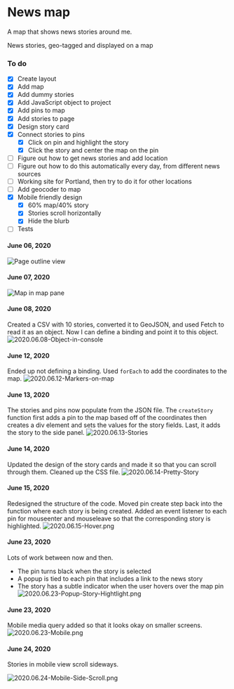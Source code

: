 # News map

A map that shows news stories around me.

News stories, geo-tagged and displayed on a map

### To do
- [x] Create layout
- [x] Add map
- [x] Add dummy stories
- [x] Add JavaScript object to project
- [x] Add pins to map
- [x] Add stories to page
- [x] Design story card
- [x] Connect stories to pins
    - [x] Click on pin and highlight the story
    - [x] Click the story and center the map on the pin
- [ ] Figure out how to get news stories and add location
- [ ] Figure out how to do this automatically every day, from different news sources
- [ ] Working site for Portland, then try to do it for other locations
- [ ] Add geocoder to map
- [x] Mobile friendly design
  - [x] 60% map/40% story
  - [x] Stories scroll horizontally
  - [x] Hide the blurb
- [ ] Tests

#### June 06, 2020
![Page outline view](./img/2020.06.06-Page-outline.png)

#### June 07, 2020
![Map in map pane](./img/2020.06.07-Map-in-map-pane.png)

#### June 08, 2020
Created a CSV with 10 stories, converted it to GeoJSON, and used Fetch to read it as an object. Now I can define a binding and point it to this object.
![2020.06.08-Object-in-console](./img/2020.06.08-Object-in-console.png)

#### June 12, 2020
Ended up not defining a binding. Used `forEach` to add the coordinates to the map.
![2020.06.12-Markers-on-map](./img/2020.06.12-Markers-on-map.png)

#### June 13, 2020
The stories and pins now populate from the JSON file. The `createStory` function first adds a pin to the map based off of the coordinates then creates a div element and sets the values for the story fields. Last, it adds the story to the side panel.
![2020.06.13-Stories](./img/2020.06.13-Stories.png)

#### June 14, 2020
Updated the design of the story cards and made it so that you can scroll through them. Cleaned up the CSS file.
![2020.06.14-Pretty-Story](./img/2020.06.14-Pretty-Story.png)

#### June 15, 2020
Redesigned the structure of the code. Moved pin create step back into the function where each story is being created. Added an event listener to each pin for mouseenter and mouseleave so that the corresponding story is highlighted.
![2020.06.15-Hover.png](./img/2020.06.15-Hover.png)

#### June 23, 2020
Lots of work between now and then.

- The pin turns black when the story is selected
- A popup is tied to each pin that includes a link to the news story
- The story has a subtle indicator when the user hovers over the map pin
![2020.06.23-Popup-Story-Hightlight.png](./img/2020.06.23-Popup-Story-Hightlight.png)

#### June 23, 2020
Mobile media query added so that it looks okay on smaller screens.
![2020.06.23-Mobile.png](./img/2020.06.23-Mobile.png)

#### June 24, 2020
Stories in mobile view scroll sideways.

![2020.06.24-Mobile-Side-Scroll.png](./img/2020.06.24-Mobile-Side-Scroll.png)

